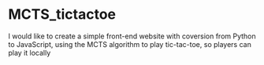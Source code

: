 # MCTS_tictactoe
I would like to create a simple front-end website with coversion from Python to JavaScript, using the MCTS algorithm to play tic-tac-toe, so players can play it locally
